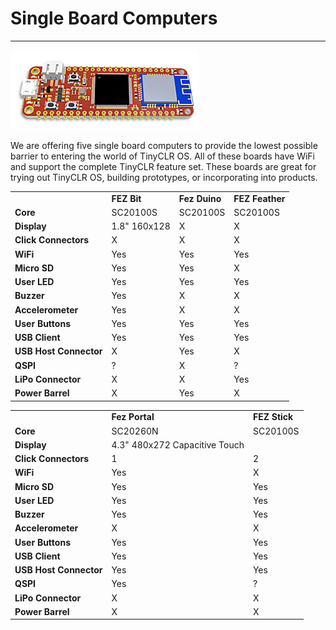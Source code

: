# Single Board Computers
---
![Single Board Computer](images/sitcore-feather.png)

We are offering five single board computers to provide the lowest possible barrier to entering the world of TinyCLR OS. All of these boards have WiFi and support the complete TinyCLR feature set. These boards are great for trying out TinyCLR OS, building prototypes, or incorporating into products.


|  |  |  |  |
|---|---|---|---|
|                        | **FEZ Bit**  | **Fez Duino** | **FEZ Feather** |
| **Core**               | SC20100S     | SC20100S      | SC20100S        |
| **Display**            | 1.8" 160x128 | X             | X               |
| **Click Connectors**   | X            | X             | X               |
| **WiFi**               | Yes          | Yes           | Yes             |
| **Micro SD**           | Yes          | Yes           | X               |
| **User LED**           | Yes          | Yes           | Yes             |
| **Buzzer**             | Yes          | X             | X               |
| **Accelerometer**      | Yes          | X             | X               |
| **User Buttons**       | Yes          | Yes           | Yes             |
| **USB Client**         | Yes          | Yes           | Yes             |
| **USB Host Connector** | X            | Yes           | X               |
| **QSPI**               | ?            | X             | ?               |
| **LiPo Connector**     | X            | X             | Yes             |
| **Power Barrel**       | X            | Yes           | X               |

|  |  |  |
|---|---|---|
|                        | **Fez Portal**                | **FEZ Stick** |
| **Core**               | SC20260N                      | SC20100S      |
| **Display**            | 4.3" 480x272 Capacitive Touch |               |
| **Click Connectors**   | 1                             | 2             |
| **WiFi**               | Yes                           | X             |
| **Micro SD**           | Yes                           | Yes           |
| **User LED**           | Yes                           | Yes           |
| **Buzzer**             | Yes                           | Yes           |
| **Accelerometer**      | X                             | X             |
| **User Buttons**       | Yes                           | Yes           |
| **USB Client**         | Yes                           | Yes           |
| **USB Host Connector** | Yes                           | Yes           |
| **QSPI**               | Yes                           | ?             |
| **LiPo Connector**     | X                             | X             |
| **Power Barrel**       | X                             | X             |



